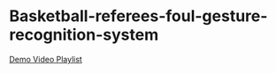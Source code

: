 # Basketball-referees-foul-gesture-recognition-system

[Demo Video Playlist](https://www.youtube.com/playlist?list=PLsQ9Nh7BGa-iEB3qGLAQrYaBvTKtaPmK-)
